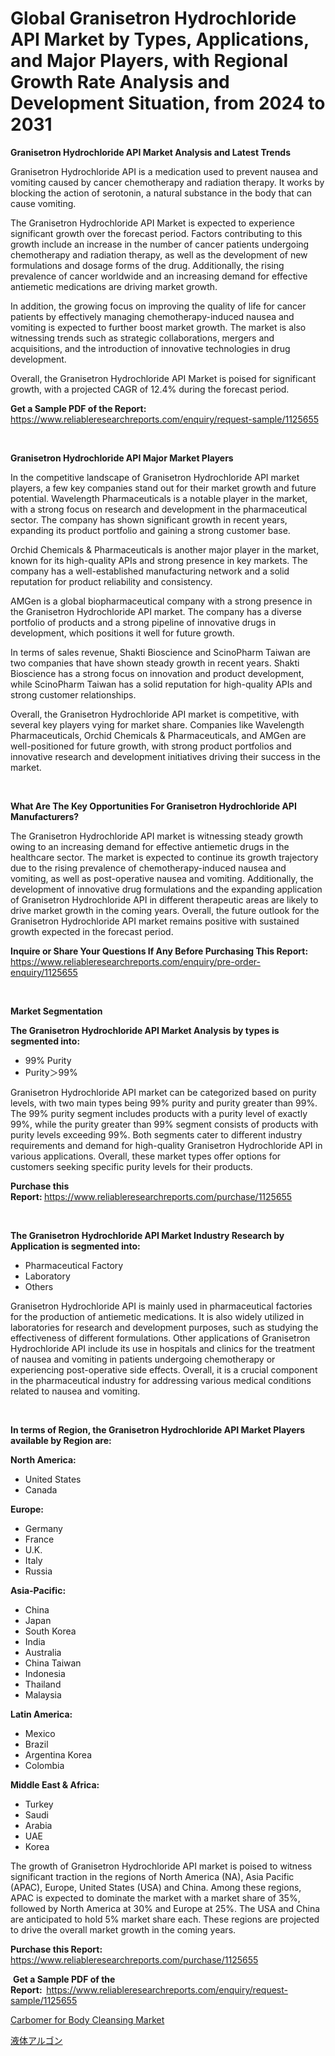 <p><h1>Global Granisetron Hydrochloride API Market by Types, Applications, and Major Players, with Regional Growth Rate Analysis and Development Situation, from 2024 to 2031</h1></p><p><strong>Granisetron Hydrochloride API Market Analysis and Latest Trends</strong></p>
<p><p>Granisetron Hydrochloride API is a medication used to prevent nausea and vomiting caused by cancer chemotherapy and radiation therapy. It works by blocking the action of serotonin, a natural substance in the body that can cause vomiting.</p><p>The Granisetron Hydrochloride API Market is expected to experience significant growth over the forecast period. Factors contributing to this growth include an increase in the number of cancer patients undergoing chemotherapy and radiation therapy, as well as the development of new formulations and dosage forms of the drug. Additionally, the rising prevalence of cancer worldwide and an increasing demand for effective antiemetic medications are driving market growth.</p><p>In addition, the growing focus on improving the quality of life for cancer patients by effectively managing chemotherapy-induced nausea and vomiting is expected to further boost market growth. The market is also witnessing trends such as strategic collaborations, mergers and acquisitions, and the introduction of innovative technologies in drug development.</p><p>Overall, the Granisetron Hydrochloride API Market is poised for significant growth, with a projected CAGR of 12.4% during the forecast period.</p></p>
<p><strong>Get a Sample PDF of the Report:&nbsp;</strong> <a href="https://www.reliableresearchreports.com/enquiry/request-sample/1125655">https://www.reliableresearchreports.com/enquiry/request-sample/1125655</a></p>
<p>&nbsp;</p>
<p><strong>Granisetron Hydrochloride API Major Market Players</strong></p>
<p><p>In the competitive landscape of Granisetron Hydrochloride API market players, a few key companies stand out for their market growth and future potential. Wavelength Pharmaceuticals is a notable player in the market, with a strong focus on research and development in the pharmaceutical sector. The company has shown significant growth in recent years, expanding its product portfolio and gaining a strong customer base.</p><p>Orchid Chemicals & Pharmaceuticals is another major player in the market, known for its high-quality APIs and strong presence in key markets. The company has a well-established manufacturing network and a solid reputation for product reliability and consistency.</p><p>AMGen is a global biopharmaceutical company with a strong presence in the Granisetron Hydrochloride API market. The company has a diverse portfolio of products and a strong pipeline of innovative drugs in development, which positions it well for future growth.</p><p>In terms of sales revenue, Shakti Bioscience and ScinoPharm Taiwan are two companies that have shown steady growth in recent years. Shakti Bioscience has a strong focus on innovation and product development, while ScinoPharm Taiwan has a solid reputation for high-quality APIs and strong customer relationships.</p><p>Overall, the Granisetron Hydrochloride API market is competitive, with several key players vying for market share. Companies like Wavelength Pharmaceuticals, Orchid Chemicals & Pharmaceuticals, and AMGen are well-positioned for future growth, with strong product portfolios and innovative research and development initiatives driving their success in the market.</p></p>
<p>&nbsp;</p>
<p><strong>What Are The Key Opportunities For Granisetron Hydrochloride API Manufacturers?</strong></p>
<p><p>The Granisetron Hydrochloride API market is witnessing steady growth owing to an increasing demand for effective antiemetic drugs in the healthcare sector. The market is expected to continue its growth trajectory due to the rising prevalence of chemotherapy-induced nausea and vomiting, as well as post-operative nausea and vomiting. Additionally, the development of innovative drug formulations and the expanding application of Granisetron Hydrochloride API in different therapeutic areas are likely to drive market growth in the coming years. Overall, the future outlook for the Granisetron Hydrochloride API market remains positive with sustained growth expected in the forecast period.</p></p>
<p><strong>Inquire or Share Your Questions If Any Before Purchasing This Report:</strong> <a href="https://www.reliableresearchreports.com/enquiry/pre-order-enquiry/1125655">https://www.reliableresearchreports.com/enquiry/pre-order-enquiry/1125655</a></p>
<p>&nbsp;</p>
<p><strong>Market Segmentation</strong></p>
<p><strong>The Granisetron Hydrochloride API Market Analysis by types is segmented into:</strong></p>
<p><ul><li>99% Purity</li><li>Purity＞99%</li></ul></p>
<p><p>Granisetron Hydrochloride API market can be categorized based on purity levels, with two main types being 99% purity and purity greater than 99%. The 99% purity segment includes products with a purity level of exactly 99%, while the purity greater than 99% segment consists of products with purity levels exceeding 99%. Both segments cater to different industry requirements and demand for high-quality Granisetron Hydrochloride API in various applications. Overall, these market types offer options for customers seeking specific purity levels for their products.</p></p>
<p><strong>Purchase this Report:&nbsp;</strong><a href="https://www.reliableresearchreports.com/purchase/1125655">https://www.reliableresearchreports.com/purchase/1125655</a></p>
<p>&nbsp;</p>
<p><strong>The Granisetron Hydrochloride API Market Industry Research by Application is segmented into:</strong></p>
<p><ul><li>Pharmaceutical Factory</li><li>Laboratory</li><li>Others</li></ul></p>
<p><p>Granisetron Hydrochloride API is mainly used in pharmaceutical factories for the production of antiemetic medications. It is also widely utilized in laboratories for research and development purposes, such as studying the effectiveness of different formulations. Other applications of Granisetron Hydrochloride API include its use in hospitals and clinics for the treatment of nausea and vomiting in patients undergoing chemotherapy or experiencing post-operative side effects. Overall, it is a crucial component in the pharmaceutical industry for addressing various medical conditions related to nausea and vomiting.</p></p>
<p>&nbsp;</p>
<p><strong>In terms of Region, the Granisetron Hydrochloride API Market Players available by Region are:</strong></p>
<p>
    <p> <strong> North America: </strong>
        <ul>
            <li>United States</li>
            <li>Canada</li>
        </ul>
        </p> 
    <p> <strong> Europe: </strong>
        <ul>
            <li>Germany</li>
            <li>France</li>
            <li>U.K.</li>
            <li>Italy</li>
            <li>Russia</li>
        </ul>
        </p> 
    <p> <strong> Asia-Pacific: </strong>
        <ul>
            <li>China</li>
            <li>Japan</li>
            <li>South Korea</li>
            <li>India</li>
            <li>Australia</li>
            <li>China Taiwan</li>
            <li>Indonesia</li>
            <li>Thailand</li>
            <li>Malaysia</li>
        </ul>
        </p> 
    <p> <strong> Latin America: </strong>
        <ul>
            <li>Mexico</li>
            <li>Brazil</li>
            <li>Argentina Korea</li>
            <li>Colombia</li>
        </ul>
        </p> 
    <p> <strong> Middle East & Africa: </strong>
        <ul>
            <li>Turkey</li>
            <li>Saudi</li>
            <li>Arabia</li>
            <li>UAE</li>
            <li>Korea</li>
        </ul>
    </p>
    </p>
<p><p>The growth of Granisetron Hydrochloride API market is poised to witness significant traction in the regions of North America (NA), Asia Pacific (APAC), Europe, United States (USA) and China. Among these regions, APAC is expected to dominate the market with a market share of 35%, followed by North America at 30% and Europe at 25%. The USA and China are anticipated to hold 5% market share each. These regions are projected to drive the overall market growth in the coming years.</p></p>
<p><strong>Purchase this Report: </strong><a href="https://www.reliableresearchreports.com/purchase/1125655">https://www.reliableresearchreports.com/purchase/1125655</a></p>
<p>&nbsp;<strong>Get a Sample PDF of the Report:&nbsp;&nbsp;</strong><a href="https://www.reliableresearchreports.com/enquiry/request-sample/1125655">https://www.reliableresearchreports.com/enquiry/request-sample/1125655</a></p>
<p><strong></strong></p>
<p><p><a href="https://changeable-paste-463.notion.site/Carbomer-for-Body-Cleansing-Market-Centers-on-Aspects-such-as-Market-Growth-Market-Share-Market-Op-01c8ba6338154b0997d4260cf8589ad0">Carbomer for Body Cleansing Market</a></p><p><a href="https://medium.com/@edmondg3yrtreenfelder8956/%E6%B6%B2%E4%BD%93%E3%82%A2%E3%83%AB%E3%82%B4%E3%83%B3%E5%B8%82%E5%A0%B4%E8%A6%8F%E6%A8%A1-cagr-%E3%83%88%E3%83%AC%E3%83%B3%E3%83%892024-2030-1b48ad1c3599">液体アルゴン</a></p></p>